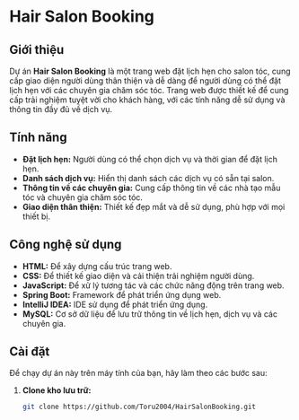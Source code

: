 # Hair Salon Booking

## Giới thiệu
Dự án **Hair Salon Booking** là một trang web đặt lịch hẹn cho salon tóc, cung cấp giao diện người dùng thân thiện và dễ dàng để người dùng có thể đặt lịch hẹn với các chuyên gia chăm sóc tóc. Trang web được thiết kế để cung cấp trải nghiệm tuyệt vời cho khách hàng, với các tính năng dễ sử dụng và thông tin đầy đủ về dịch vụ.

## Tính năng
- <i class="fas fa-calendar-check"></i> **Đặt lịch hẹn:** Người dùng có thể chọn dịch vụ và thời gian để đặt lịch hẹn.
- <i class="fas fa-list-alt"></i> **Danh sách dịch vụ:** Hiển thị danh sách các dịch vụ có sẵn tại salon.
- <i class="fas fa-user-tie"></i> **Thông tin về các chuyên gia:** Cung cấp thông tin về các nhà tạo mẫu tóc và chuyên gia chăm sóc tóc.
- <i class="fas fa-laptop-house"></i> **Giao diện thân thiện:** Thiết kế đẹp mắt và dễ sử dụng, phù hợp với mọi thiết bị.

## Công nghệ sử dụng
- <i class="fab fa-html5"></i> **HTML:** Để xây dựng cấu trúc trang web.
- <i class="fab fa-css3-alt"></i> **CSS:** Để thiết kế giao diện và cải thiện trải nghiệm người dùng.
- <i class="fab fa-js-square"></i> **JavaScript:** Để xử lý tương tác và các chức năng động trên trang web.
- <i class="fab fa-java"></i> **Spring Boot:** Framework để phát triển ứng dụng web.
- <i class="fab fa-intellij"></i> **IntelliJ IDEA:** IDE sử dụng để phát triển ứng dụng.
- <i class="fas fa-database"></i> **MySQL:** Cơ sở dữ liệu để lưu trữ thông tin về lịch hẹn, dịch vụ và các chuyên gia.

## Cài đặt

Để chạy dự án này trên máy tính của bạn, hãy làm theo các bước sau:

1. **Clone kho lưu trữ:**
   ```bash
   git clone https://github.com/Toru2004/HairSalonBooking.git
